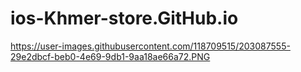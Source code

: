 # ios-Khmer-store.GitHub.io
https://user-images.githubusercontent.com/118709515/203087555-29e2dbcf-beb0-4e69-9db1-9aa18ae66a72.PNG
